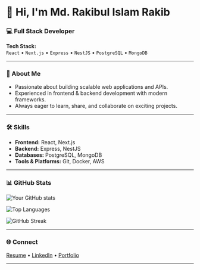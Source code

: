 # 👋 Hi, I'm Md. Rakibul Islam Rakib


### 💻 Full Stack Developer

**Tech Stack:**  
`React` • `Next.js` • `Express` • `NestJS` • `PostgreSQL` • `MongoDB` 

---

### 🚀 About Me
- Passionate about building scalable web applications and APIs.  
- Experienced in frontend & backend development with modern frameworks.  
- Always eager to learn, share, and collaborate on exciting projects. 

---

### 🛠 Skills
- **Frontend:** React, Next.js  
- **Backend:** Express, NestJS  
- **Databases:** PostgreSQL, MongoDB
- **Tools & Platforms:** Git, Docker, AWS

---

### 📊 GitHub Stats
![Your GitHub stats](https://github-readme-stats.vercel.app/api?username=Rakib1415&show_icons=true&theme=default&hide_border=true)

![Top Languages](https://github-readme-stats.vercel.app/api/top-langs/?username=Rakib1415&layout=compact&theme=default&hide_border=true)

![GitHub Streak](https://streak-stats.demolab.com?user=Rakib1415&theme=default&hide_border=true)

---

### 🌐 Connect
[Resume](https://drive.google.com/file/d/1vab5FGlxmG8KTt5hcW6qLCes72U0ZUyG/view?usp=sharing) • [LinkedIn](https://www.linkedin.com/in/md-rakibul-islam-1a2574170/) •  [Portfolio](https://www.linkedin.com/in/md-rakibul-islam-1a2574170/)

---
